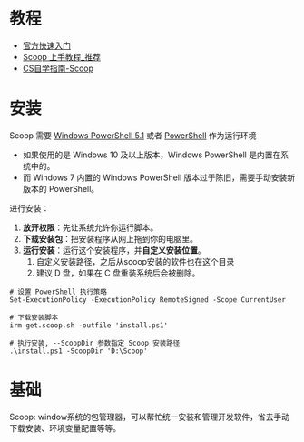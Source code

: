 # 教程
- [官方快速入门](https://github.com/ScoopInstaller/Scoop/wiki/Quick-Start)
- [Scoop 上手教程_推荐](https://blog.bling.moe/post/11/)
- [CS自学指南-Scoop](https://csdiy.wiki/%E5%BF%85%E5%AD%A6%E5%B7%A5%E5%85%B7/Scoop/)

# 安装
Scoop 需要 [Windows PowerShell 5.1](https://aka.ms/wmf5download) 或者 [PowerShell](https://aka.ms/powershell) 作为运行环境
- 如果使用的是 Windows 10 及以上版本，Windows PowerShell 是内置在系统中的。
- 而 Windows 7 内置的 Windows PowerShell 版本过于陈旧，需要手动安装新版本的 PowerShell。

 进行安装：
1. **放开权限**：先让系统允许你运行脚本。
2. **下载安装包**：把安装程序从网上拖到你的电脑里。
3. **运行安装**：运行这个安装程序，并**自定义安装位置**。
	1. 自定义安装路径，之后从scoop安装的软件也在这个目录
	2. 建议 D 盘，如果在 C 盘重装系统后会被删除。
```
# 设置 PowerShell 执行策略 
Set-ExecutionPolicy -ExecutionPolicy RemoteSigned -Scope CurrentUser 

# 下载安装脚本 
irm get.scoop.sh -outfile 'install.ps1' 

# 执行安装, --ScoopDir 参数指定 Scoop 安装路径 
.\install.ps1 -ScoopDir 'D:\Scoop'
```

# 基础
Scoop: window系统的包管理器，可以帮忙统一安装和管理开发软件，省去手动下载安装、环境变量配置等等。

